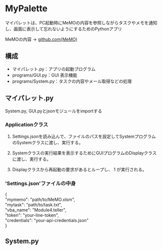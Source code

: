 # MyPalette

マイパレットは、PC起動時にMeMOの内容を参照しながらタスクやメモを通知し、画面に表示して忘れないようにするためのPythonアプリ

MeMOの内容 -> [github.com(MeMO)](https://github.com/OJAHU/MeMO)

## 構成
- マイパレット.py：アプリの起動プログラム
- programs/GUI.py：GUI 表示機能
- programs/System.py：タスクの内容やメール取得などの処理

## マイパレット.py
System.py, GUI.pyとjsonモジュールをimportする
### Applicationクラス

1. Settings.jsonを読み込んで、ファイルのパスを設定してSystemプログラムのSystemクラスに渡し、実行する。

2. Systemクラスの実行結果を表示するためにGUIプログラムのDisplayクラスに渡し、実行する。

3. Displayクラスから再起動の要求があるとループし、 1 が実行される。
### 'Settings.json'ファイルの中身
{  
  "mymemo": "path/to/MeMO.xlsm",  
  "mytask": "path/to/task.txt",  
  "vba_name": "Module4.teller",  
  "token": "your-line-token",  
  "credentials": "your-api-credentials.json"  
}

## System.py
